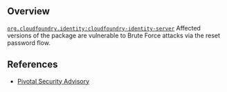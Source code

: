 ## Overview
[`org.cloudfoundry.identity:cloudfoundry-identity-server`](http://search.maven.org/#search%7Cga%7C1%7Ca%3A%22cloudfoundry-identity-server%22)
Affected versions of the package are vulnerable to Brute Force attacks via the reset password flow.

## References
- [Pivotal Security Advisory](https://pivotal.io/security/cve-2016-3084)
